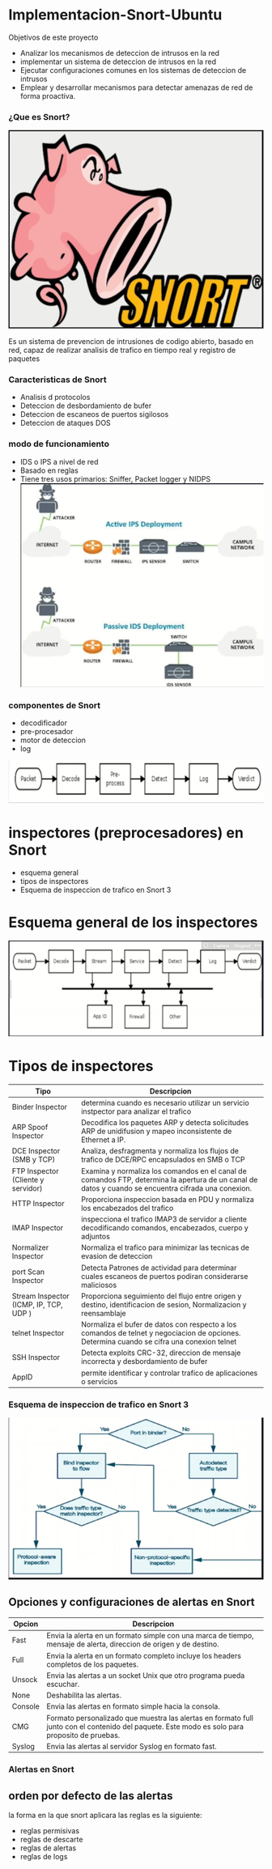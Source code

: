 # Implementacion-Snort-Ubuntu

Objetivos de este proyecto
* Analizar los mecanismos de deteccion de intrusos en la red 
* implementar un sistema de deteccion de intrusos en la red
* Ejecutar configuraciones comunes en los sistemas de deteccion de intrusos
* Emplear y desarrollar mecanismos para detectar amenazas de red de forma proactiva.

### ¿Que es Snort?
![Untitled](https://github.com/jhonybustamante/Implementacion-Snort-Ubuntu/blob/0af78ee4a77c140d9cd4115f43079c24bfb6bc8f/img/1.PNG)

Es un sistema de prevencion de intrusiones de codigo abierto, basado en red, capaz de realizar analisis de trafico en tiempo real y registro de paquetes

### Caracteristicas de Snort

- Analisis d protocolos
- Deteccion de desbordamiento de bufer
- Deteccion de escaneos de puertos sigilosos
- Deteccion de ataques DOS
### modo de funcionamiento

- IDS o IPS  a nivel de red
- Basado en reglas
- Tiene tres usos primarios: Sniffer, Packet logger y NIDPS
![Untitled](https://github.com/jhonybustamante/Implementacion-Snort-Ubuntu/blob/6f3759c14ffd26e1c2aa2026dd14525fea7a6941/img/2.PNG)
### componentes de Snort

- decodificador
- pre-procesador
- motor de deteccion
- log

![Untitled](https://github.com/jhonybustamante/Implementacion-Snort-Ubuntu/blob/c4de5c9097351e9ba8a80ce30c3243fc3309ab09/img/3.PNG)

# inspectores (preprocesadores) en Snort

- esquema general
- tipos de inspectores
- Esquema de inspeccion de trafico en Snort 3

# Esquema general de los inspectores
![Untitled](https://github.com/jhonybustamante/Implementacion-Snort-Ubuntu/blob/e83e931958ccb8185e816170bda9712aa7384b99/img/4.PNG)

# Tipos de inspectores
| Tipo | Descripcion |
| --- | --- |
| Binder Inspector | determina cuando es necesario utilizar un servicio instpector para analizar el trafico |
| ARP Spoof Inspector | Decodifica los paquetes ARP y detecta solicitudes ARP de unidifusion y mapeo inconsistente de Ethernet a IP. |
| DCE Inspector (SMB y TCP) | Analiza, desfragmenta y normaliza los flujos de trafico de DCE/RPC encapsulados en SMB o TCP |
| FTP Inspector (Cliente y servidor) | Examina y normaliza los comandos en el canal de comandos FTP, determina la apertura de un canal de datos y cuando se encuentra cifrada una conexion. |
| HTTP Inspector | Proporciona inspeccion basada en PDU y normaliza los encabezados del trafico |
| IMAP Inspector | inspecciona el trafico IMAP3 de servidor a cliente decodificando comandos, encabezados, cuerpo y adjuntos |
| Normalizer Inspector | Normaliza el trafico para minimizar las tecnicas de evasion de deteccion |
| port Scan Inspector | Detecta Patrones de actividad para determinar cuales escaneos de puertos podiran considerarse maliciosos |
| Stream Inspector (ICMP,  IP, TCP, UDP ) | Proporciona seguimiento del flujo entre origen y destino, identificacion de sesion, Normalizacion y reensamblaje |
| telnet Inspector | Normaliza el bufer de datos con respecto a los comandos de telnet y negociacion de opciones. Determina cuando se cifra una conexion telnet |
| SSH Inspector | Detecta exploits CRC-32, direccion de mensaje incorrecta y desbordamiento de bufer |
| AppID | permite identificar y controlar trafico de aplicaciones o servicios |

### Esquema de inspeccion de trafico en Snort 3
![Untitled](https://github.com/jhonybustamante/Implementacion-Snort-Ubuntu/blob/9850ae27b88aaa1b81776397ef8e35c983ff3b08/img/5.PNG)

## Opciones y configuraciones de alertas en Snort
| Opcion | Descripcion |
| --- | --- |
| Fast | Envia la alerta en un formato simple con una marca de tiempo, mensaje de alerta, direccion de origen y de destino. |
| Full | Envia la alerta en un formato completo incluye los headers completos de los paquetes. |
| Unsock | Envia las alertas a un socket Unix que otro programa pueda escuchar. |
| None | Deshabilita las alertas. |
| Console  | Envia las alertas en formato simple hacia la consola. |
| CMG | Formato personalizado que muestra las alertas en formato full junto con el contenido del paquete. Este modo es solo para proposito de pruebas. |
| Syslog | Envia las alertas al servidor Syslog en formato fast. |

### Alertas en Snort

## orden por defecto de las alertas

la forma en la que snort aplicara las reglas es la siguiente:

- reglas permisivas
- reglas de descarte
- reglas de alertas
- reglas de logs

